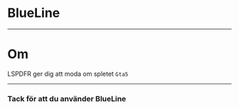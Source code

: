 # BlueLine

---

# Om 
  LSPDFR ger dig  att moda om spletet <code>Gta5</code>












---
### Tack för att du använder BlueLine

